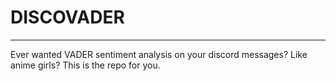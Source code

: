 # DISCOVADER
---

Ever wanted VADER sentiment analysis on your discord messages? Like anime girls? This is the repo for you.
